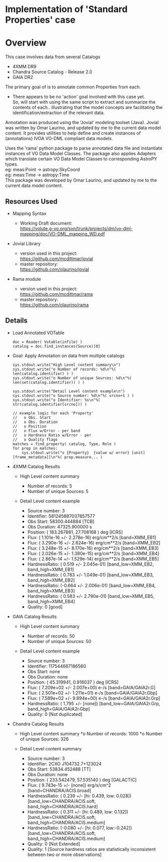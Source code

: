 # Implementation of 'Standard Properties' case

# Overview
This case involves data from several Catalogs
* 4XMM DR9
* Chandra Source Catalog - Release 2.0
* GAIA DR2

The primary goal of is to annotate common Properties from each.
* There appears to be no 'action' goal involved with this case yet.  
So, will start with using the same script to extract and summarize the contents of each.. illustrating that the model concepts are facilitating the identification/extraction of the relevant data.

Annotation was produced using the 'Jovial' modeling toolset (Java).  Jovial
  was written by Omar Laurino, and updated by me to the current data model content.
  It provides utilities to help define and create instances of (annotations)
  IVOA VO-DML compliant data models.

Uses the 'rama' python package to parse annotated data file and instantiate
  instances of VO Data Model Classes.  The package also applies Adapters which
  translate certain VO Data Model Classes to corresponding AstroPY types.  
    eg: meas:Point -> astropy:SkyCoord  
    eg: meas:Time  -> astropy:Time  
  This package was developed by Omar Laurino, and updated by me to the current 
  data model content.

## Resources Used
* Mapping Syntax
  + Working Draft document:  
    https://volute.g-vo.org/svn/trunk/projects/dm/vo-dml-mapping/doc/VO-DML_mapping_WD.pdf

* Jovial Library
  + version used in this project:  
    https://github.com/mcdittmar/jovial
  + master repository:  
    https://github.com/olaurino/jovial

* Rama module
  + version used in this project:  
    https://github.com/mcdittmar/rama
  + master repository:  
    https://github.com/olaurino/rama

## Details
* Load Annotated VOTable
    ```
    doc = Reader( Votable(infile) )
    catalog = doc.find_instances(Source)[0]
    ```

* Goal: Apply Annotation on data from multiple catalogs  
    ```
    sys.stdout.write("High Level content summary\n")
    sys.stdout.write("o Number of records: %d\n"%( len(catalog.identifier) ) )
    sys.stdout.write("o Number of unique Sources: %d\n"%( len(set(catalog.identifier)) ) )

    sys.stdout.write("Detail Level content example\n")
    sys.stdout.write("o Source number: %d\n"%( srcno+1 ) )
    sys.stdout.write("o Identifier: %s\n"%( str(catalog.identifier[srcno])) )

    // example logic for each 'Property'
    //   o Obs. Start
    //   o Obs. Duration
    //   o Position
    //   o Flux w/Error - per band
    //   o Hardness Ratio w/Error - per
    //   o Quality flags
    matches = find_property( catalog, Type, Role )
    for prop in matches:
        sys.stdout.write("o {Property}  {value w/ error} [unit] [frame_metadata]]\n"%( prop.measure... )

    ```  
* 4XMM Catalog Results
    * High Level content summary
        * Number of records: 5
        * Number of unique Sources: 5

    * Detail Level content example
        * Source number: 3
        * Identifier: 581245887037857577
        * Obs Start:     58300.444884 [TCB]
        * Obs Duration:  47325.900000 s
        * Position: ( 183.267881,  27.708168 ) deg [ICRS]
        * Flux: ( 1.101e-16 +/- 2.278e-16) erg/cm**2/s  [band=XMM_EB1]
        * Flux: ( 3.290e-16 +/- 2.624e-16) erg/cm**2/s  [band=XMM_EB2]
        * Flux: ( 3.248e-15 +/- 8.170e-16) erg/cm**2/s  [band=XMM_EB3]
        * Flux: ( 2.026e-15 +/- 1.380e-15) erg/cm**2/s  [band=XMM_EB4]
        * Flux: ( 2.867e-14 +/- 1.529e-14) erg/cm**2/s  [band=XMM_EB5]
        * HardnessRatio: ( 0.519 +/- 2.045e-01) [band_low=XMM_EB2, band_high=XMM_EB1]
        * HardnessRatio: ( 0.783 +/- 1.049e-01) [band_low=XMM_EB3, band_high=XMM_EB2]
        * HardnessRatio: (-0.664 +/- 2.006e-01) [band_low=XMM_EB4, band_high=XMM_EB3]
        * HardnessRatio: ( 0.583 +/- 2.790e-01) [band_low=XMM_EB5, band_high=XMM_EB4]
        * Quality: 0 [good]

* GAIA Catalog Results
    * High Level content summary
        * Number of records: 50
        * Number of unique Sources: 50

    * Detail Level content example
        * Source number: 3
        * Identifier: 117544667186560
        * Obs Start:     none
        * Obs Duration:  none
        * Position: (  45.319941,   0.916037 ) deg [ICRS]
        * Flux: ( 7.209e+02 +/- 2.007e+00) e-/s  [band=GAIA/GAIA2r.G]
        * Flux: ( 2.501e+02 +/- 1.211e+01) e-/s  [band=GAIA/GAIA2r.Gbp]
        * Flux: ( 7.589e+02 +/- 9.894e+00) e-/s  [band=GAIA/GAIA2r.Grp]
        * HardnessRatio: ( 1.795 +/- [none]) [band_low=GAIA/GAIA2r.Grp, band_high=GAIA/GAIA2r.Gbp]
        * Quality: 0 [Not duplicated]

* Chandra Catalog Results
    * High Level content summary
        *o Number of records: 1000
        *o Number of unique Sources: 326

    * Detail Level content summary
        * Source number: 3
        * Identifier: 2CXO J104732.7+123024
        * Obs Start:     53834.452488 [TT]
        * Obs Duration:  none
        * Position: ( 233.542479,  57.535140 ) deg [GALACTIC]
        * Flux: ( 9.743e-15 +/- [none]) erg/s/cm^2  [band=CHANDRA/ACIS.broad]
        * HardnessRatio: ( 0.239 +/- [hi: 0.439, low: 0.028]) [band_low=CHANDRA/ACIS.soft, band_high=CHANDRA/ACIS.hard]
        * HardnessRatio: ( 0.311 +/- [hi: 0.489, low: 0.132]) [band_low=CHANDRA/ACIS.soft, band_high=CHANDRA/ACIS.medium]
        * HardnessRatio: (-0.080 +/- [hi: 0.077, low:-0.242]) [band_low=CHANDRA/ACIS.soft, band_high=CHANDRA/ACIS.medium]
        * Quality: 0 [Not Extended]
        * Quality: 1 [Source hardness ratios are statistically inconsistent between two or more observations]



